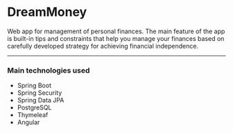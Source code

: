 # DreamMoney
Web app for management of personal finances. The main feature of the app is built-in tips and constraints that help you manage your finances based on carefully developed strategy for achieving financial independence.

---

### Main technologies used
* Spring Boot
* Spring Security
* Spring Data JPA
* PostgreSQL
* Thymeleaf
* Angular
